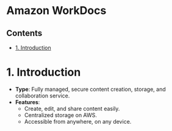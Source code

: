 # Amazon WorkDocs <!-- omit in toc -->

## Contents <!-- omit in toc -->

- [1. Introduction](#1-introduction)

# 1. Introduction

- **Type**: Fully managed, secure content creation, storage, and collaboration service.
- **Features**:
  - Create, edit, and share content easily.
  - Centralized storage on AWS.
  - Accessible from anywhere, on any device.
